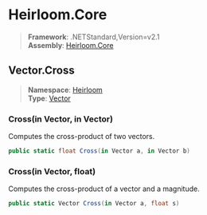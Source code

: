 # Heirloom.Core

> **Framework**: .NETStandard,Version=v2.1  
> **Assembly**: [Heirloom.Core][0]  

## Vector.Cross

> **Namespace**: [Heirloom][0]  
> **Type**: [Vector][1]  

### Cross(in Vector, in Vector)

Computes the cross-product of two vectors.

```cs
public static float Cross(in Vector a, in Vector b)
```

### Cross(in Vector, float)

Computes the cross-product of a vector and a magnitude.

```cs
public static Vector Cross(in Vector a, float s)
```

[0]: ../../../Heirloom.Core.md
[1]: ../Vector.md
